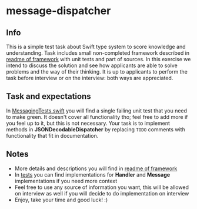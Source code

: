 # message-dispatcher

## Info
This is a simple test task about Swift type system to score knowledge and understanding. Task includes small non-completed framework described in [readme of framework](Messaging/README.md) with unit tests and part of sources. In this exercise we intend to discuss the solution and see how applicants are able to solve problems and the way of their thinking. It is up to applicants to perform the task before interview or on the interview: both ways are appreciated.

## Task and expectations
In [MessagingTests.swift](Messaging/Tests/MessagingTests/MessagingTests.swift) you will find a single failing unit test that you need to make green. It doesn't cover all functionality tho; feel free to add more if you feel up to it, but this is not necessary. Your task is to implement methods in **JSONDecodableDispatcher** by replacing `TODO` comments with functionality that fit in documentation.

## Notes

- More details and descriptions you will find in [readme of framework](Messaging/README.md)
- In [tests](Messaging/Tests/MessagingTests) you can find implementations for **Handler** and **Message** implementations if you need more context
- Feel free to use any source of information you want, this will be allowed on interview as well if you will decide to do implementation on interview
- Enjoy, take your time and good luck! :)


